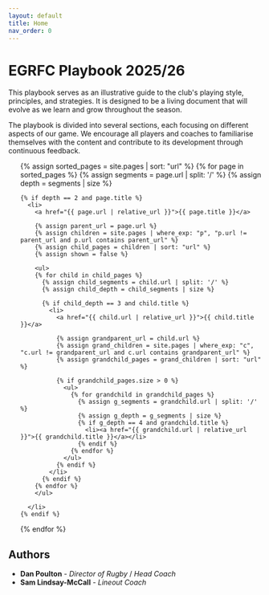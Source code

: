 ```yaml
---
layout: default
title: Home
nav_order: 0
---
```


# EGRFC Playbook 2025/26

This playbook serves as an illustrative guide to the club's playing style, principles, and strategies. It is designed to be a living document that will evolve as we learn and grow throughout the season.

The playbook is divided into several sections, each focusing on different aspects of our game. We encourage all players and coaches to familiarise themselves with the content and contribute to its development through continuous feedback.
  
<div class="home-toc">
<ol>
  {% assign sorted_pages = site.pages | sort: "url" %}
  {% for page in sorted_pages %}
    {% assign segments = page.url | split: '/' %}
    {% assign depth = segments | size %}

    {% if depth == 2 and page.title %}
      <li>
        <a href="{{ page.url | relative_url }}">{{ page.title }}</a>

        {% assign parent_url = page.url %}
        {% assign children = site.pages | where_exp: "p", "p.url != parent_url and p.url contains parent_url" %}
        {% assign child_pages = children | sort: "url" %}
        {% assign shown = false %}

        <ul>
        {% for child in child_pages %}
          {% assign child_segments = child.url | split: '/' %}
          {% assign child_depth = child_segments | size %}

          {% if child_depth == 3 and child.title %}
            <li>
              <a href="{{ child.url | relative_url }}">{{ child.title }}</a>

              {% assign grandparent_url = child.url %}
              {% assign grand_children = site.pages | where_exp: "c", "c.url != grandparent_url and c.url contains grandparent_url" %}
              {% assign grandchild_pages = grand_children | sort: "url" %}

              {% if grandchild_pages.size > 0 %}
                <ul>
                  {% for grandchild in grandchild_pages %}
                    {% assign g_segments = grandchild.url | split: '/' %}
                    {% assign g_depth = g_segments | size %}
                    {% if g_depth == 4 and grandchild.title %}
                      <li><a href="{{ grandchild.url | relative_url }}">{{ grandchild.title }}</a></li>
                    {% endif %}
                  {% endfor %}
                </ul>
              {% endif %}
            </li>
          {% endif %}
        {% endfor %}
        </ul>

      </li>
    {% endif %}
  {% endfor %}
</ol>
</div>


<!-- Authors (with placeholder content) -->
## Authors
- **Dan Poulton** - _Director of Rugby_ / _Head Coach_
- **Sam Lindsay-McCall** - _Lineout Coach_
